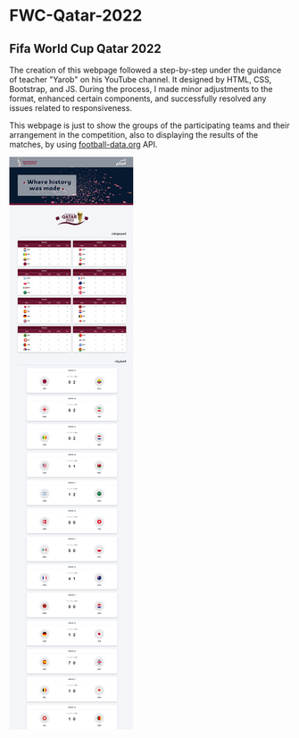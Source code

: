 # FWC-Qatar-2022

## Fifa World Cup Qatar 2022

The creation of this webpage followed a step-by-step under the guidance of teacher "Yarob" on his YouTube channel. It designed by HTML, CSS, Bootstrap, and JS. During the process, I made minor adjustments to the format, enhanced certain components, and successfully resolved any issues related to responsiveness.

This webpage is just to show the groups of the participating teams and their arrangement in the competition, also to displaying the results of the matches, by using [football-data.org](https://www.football-data.org) API.

![Screenshot](https://github.com/nayel969/FWC-Qatar-2022/blob/main/imgs/screenshot.png?raw=true)
